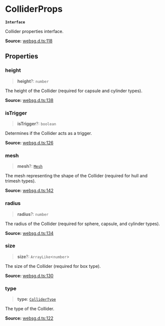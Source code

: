 # ColliderProps

**`Interface`**

Collider properties interface.

**Source:** [websg.d.ts:118](https://github.com/thirdroom/thirdroom/blob/4c397b03/packages/websg-types/types/websg.d.ts#L118)

## Properties

### height

> **height**?: `number`

The height of the Collider (required for capsule and cylinder types).

**Source:** [websg.d.ts:138](https://github.com/thirdroom/thirdroom/blob/4c397b03/packages/websg-types/types/websg.d.ts#L138)

### isTrigger

> **isTrigger**?: `boolean`

Determines if the Collider acts as a trigger.

**Source:** [websg.d.ts:126](https://github.com/thirdroom/thirdroom/blob/4c397b03/packages/websg-types/types/websg.d.ts#L126)

### mesh

> **mesh**?: [`Mesh`](../classes/class.Mesh.md)

The mesh representing the shape of the Collider (required for hull and trimesh types).

**Source:** [websg.d.ts:142](https://github.com/thirdroom/thirdroom/blob/4c397b03/packages/websg-types/types/websg.d.ts#L142)

### radius

> **radius**?: `number`

The radius of the Collider (required for sphere, capsule, and cylinder types).

**Source:** [websg.d.ts:134](https://github.com/thirdroom/thirdroom/blob/4c397b03/packages/websg-types/types/websg.d.ts#L134)

### size

> **size**?: `ArrayLike`\<`number`\>

The size of the Collider (required for box type).

**Source:** [websg.d.ts:130](https://github.com/thirdroom/thirdroom/blob/4c397b03/packages/websg-types/types/websg.d.ts#L130)

### type

> **type**: [`ColliderType`](../variables/variable.ColliderType-1.md)

The type of the Collider.

**Source:** [websg.d.ts:122](https://github.com/thirdroom/thirdroom/blob/4c397b03/packages/websg-types/types/websg.d.ts#L122)
